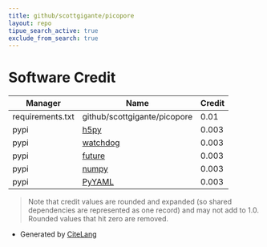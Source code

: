 ```yaml
---
title: github/scottgigante/picopore
layout: repo
tipue_search_active: true
exclude_from_search: true
---
```

# Software Credit

|Manager|Name|Credit|
|-------|----|------|
|requirements.txt|github/scottgigante/picopore|0.01|
|pypi|[h5py](http://www.h5py.org)|0.003|
|pypi|[watchdog](https://github.com/gorakhargosh/watchdog)|0.003|
|pypi|[future](https://python-future.org)|0.003|
|pypi|[numpy](https://www.numpy.org)|0.003|
|pypi|[PyYAML](https://pyyaml.org/)|0.003|


> Note that credit values are rounded and expanded (so shared dependencies are represented as one record) and may not add to 1.0. Rounded values that hit zero are removed.


- Generated by [CiteLang](https://github.com/vsoch/citelang)
